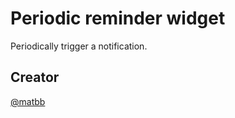 # Periodic reminder widget 

Periodically trigger a notification.

## Creator
[@matbb](https://github.com/matbb)
